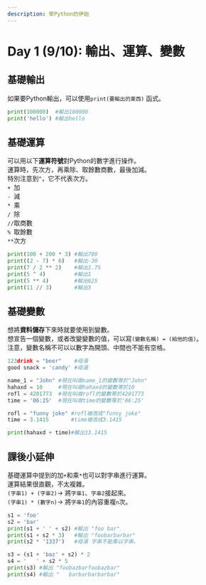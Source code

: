 ```yaml
---
description: 學Python的伊始
---
```


# Day 1 (9/10): 輸出、運算、變數

## 基礎輸出

如果要Python輸出，可以使用`print(要輸出的東西)` 函式。

```python
print(100000)  #輸出100000
print('hello') #輸出hello
```

## 基礎運算

可以用以下**運算符號**對Python的數字進行操作。\
運算時，先次方，再乘除、取餘數商數，最後加減。\
特別注意到`^`，它不代表次方。\
`+ `加\
`- `減\
`* `乘\
`/ `除\
`//`取商數\
`% `取餘數\
`**`次方

```python
print(100 + 200 * 3) #輸出700
print((2 - 7) * 6)   #輸出-30
print(7 / 2 ** 2)    #輸出1.75
print(5 ^ 4)         #輸出1
print(5 ** 4)        #輸出625
print(11 // 3)       #輸出3
```

## 基礎變數

想將**資料儲存**下來時就要使用到變數。\
想宣告一個變數，或者改變變數的值，可以寫`(變數名稱) = (給他的值)`。\
注意，變數名稱不可以以數字為開頭、中間也不能有空格。

```python
123drink = "beer"    #母湯
good snack = 'candy' #母湯

name_1 = "John" #現在叫做name_1的變數等於"John"
hahaxd = 10     #現在叫做hahaxd的變數等於10
rofl = 4201773  #現在叫做rofl的變數等於4201773
time = '06:25'  #現在叫做time的變數等於'06:25'

rofl = "funny joke" #rofl被改成"funny joke"
time = 3.1415       #time被改成3.1415

print(hahaxd + time)#輸出13.1415
```

## 課後小延伸

基礎運算中提到的加`+`和乘`*`也可以對字串進行運算。\
運算結果很直觀，不太複雜。\
`(字串1) + (字串2)`→ 將`字串1`、`字串2`接起來。 \
`(字串1) * (數字n)`→ 將`字串1`的內容重複`n`次。

```python
s1 = 'foo'
s2 = 'bar'
print(s1 + ' ' + s2) #輸出 "foo bar"
print(s1 + s2 * 3)   #輸出 "foobarbarbar"
print(s2 * '1337')   #母湯 字串不能乘以字串。

s3 = (s1 + 'baz' + s2) * 2
s4 = '   ' + s2 * 5
print(s3) #輸出 "foobazbarfoobazbar"
print(s4) #輸出 "   barbarbarbarbar"
```
